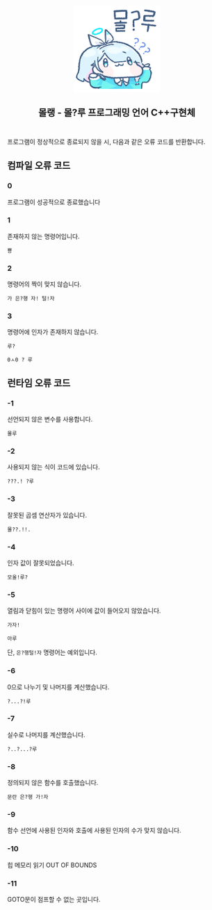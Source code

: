 <h2 align="center">
  <br>
  <img src="https://raw.githubusercontent.com/ArpaAP/mollang/master/mollu.gif" width="200"></img>
  <br>
  <br>
  <span>몰랭 - 몰?루 프로그래밍 언어 C++구현체</span>
  <br>
  <br>
</h2>

프로그램이 정상적으로 종료되지 않을 시, 다음과 같은 오류 코드를 반환합니다.

## 컴파일 오류 코드

### 0

프로그램이 성공적으로 종료했습니다

### 1

존재하지 않는 명령어입니다.

```
뿅
```

### 2

명령어의 짝이 맞지 않습니다.

```
가 은?행 자! 털!자
```

### 3

명령어에 인자가 존재하지 않습니다.

```
루?
```

```
0ㅅ0 ? 루
```

## 런타임 오류 코드

### -1

선언되지 않은 변수를 사용합니다.

```
몰루
```

### -2

사용되지 않는 식이 코드에 있습니다.

```
???.! ?루
```

### -3

잘못된 곱셈 연산자가 있습니다.

```
몰??.!!.
```

### -4

인자 값이 잘못되었습니다.

```
모올!루?
```

### -5

열림과 닫힘이 있는 명령어 사이에 값이 들어오지 않았습니다.

```
가자!
```

```
아루
```

단, `은?행털!자` 명령어는 예외입니다.

### -6

0으로 나누기 및 나머지를 계산했습니다.

```
?...?!루
```

### -7

실수로 나머지를 계산했습니다.

```
?..?...?루
```

### -8

정의되지 않은 함수를 호출했습니다.

```
문란 은?행 가!자
```

### -9

함수 선언에 사용된 인자와 호출에 사용된 인자의 수가 맞지 않습니다.

### -10

힙 메모리 읽기 OUT OF BOUNDS

### -11

GOTO문이 점프할 수 없는 곳입니다.